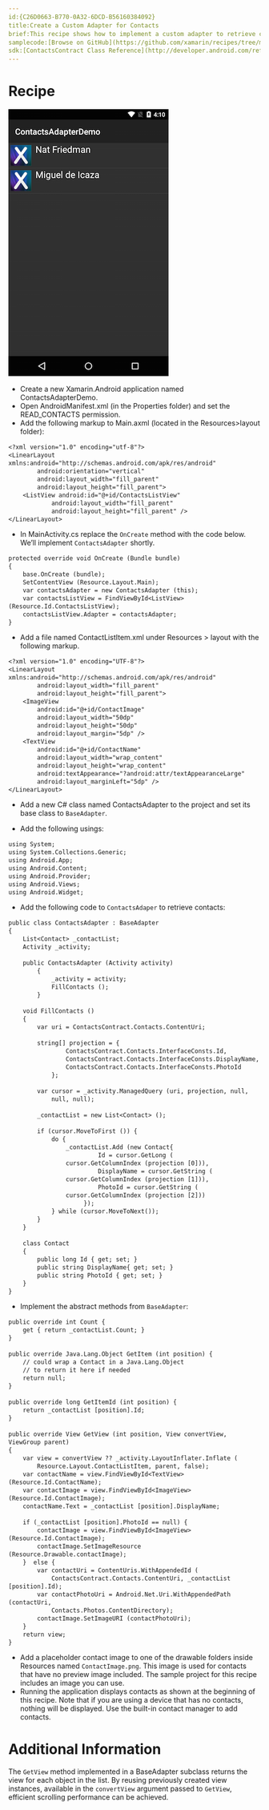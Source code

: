 ```yaml
---
id:{C26D0663-B770-0A32-6DCD-B56160384092}  
title:Create a Custom Adapter for Contacts  
brief:This recipe shows how to implement a custom adapter to retrieve contacts and show them in list, displaying both the contact’s image and name.  
samplecode:[Browse on GitHub](https://github.com/xamarin/recipes/tree/master/android/data/adapters/create_a_custom_adapter_for_contacts)  
sdk:[ContactsContract Class Reference](http://developer.android.com/reference/android/provider/ContactsContract.html)  
---
```


<a name="Recipe" class="injected"></a>


# Recipe

 [ ![](Images/CustomAdapter.png)](Images/CustomAdapter.png)

-  Create a new Xamarin.Android application named ContactsAdapterDemo.
-  Open AndroidManifest.xml (in the Properties folder) and set the READ_CONTACTS permission.
-  Add the following markup to Main.axml (located in the Resources&gt;layout folder):


```
<?xml version="1.0" encoding="utf-8"?>
<LinearLayout xmlns:android="http://schemas.android.com/apk/res/android"
        android:orientation="vertical"
        android:layout_width="fill_parent"
        android:layout_height="fill_parent">
    <ListView android:id="@+id/ContactsListView"
            android:layout_width="fill_parent"
            android:layout_height="fill_parent" />
</LinearLayout>
```

-  In MainActivity.cs replace the `OnCreate` method with the code below. We’ll implement `ContactsAdapter` shortly.


```
protected override void OnCreate (Bundle bundle)
{
    base.OnCreate (bundle);
    SetContentView (Resource.Layout.Main);
    var contactsAdapter = new ContactsAdapter (this);
    var contactsListView = FindViewById<ListView> (Resource.Id.ContactsListView);
    contactsListView.Adapter = contactsAdapter;
}
```

-  Add a file named ContactListItem.xml under Resources &gt; layout with the following markup.


```
<?xml version="1.0" encoding="UTF-8"?>
<LinearLayout xmlns:android="http://schemas.android.com/apk/res/android"
        android:layout_width="fill_parent"
        android:layout_height="fill_parent">
    <ImageView
        android:id="@+id/ContactImage"
        android:layout_width="50dp"
        android:layout_height="50dp"
        android:layout_margin="5dp" />
    <TextView
        android:id="@+id/ContactName"
        android:layout_width="wrap_content"
        android:layout_height="wrap_content"
        android:textAppearance="?android:attr/textAppearanceLarge"
        android:layout_marginLeft="5dp" />
</LinearLayout>
```

-  Add a new C# class named ContactsAdapter to the project and set its base class to `BaseAdapter`.

-  Add the following usings:

```
using System;
using System.Collections.Generic;
using Android.App;
using Android.Content;
using Android.Provider;
using Android.Views;
using Android.Widget;
```
-
  Add the following code to `ContactsAdaper` to retrieve contacts:


```
public class ContactsAdapter : BaseAdapter
{
    List<Contact> _contactList;
    Activity _activity;

    public ContactsAdapter (Activity activity)
        {
            _activity = activity;
            FillContacts ();
        }

    void FillContacts ()
    {
        var uri = ContactsContract.Contacts.ContentUri;

        string[] projection = {
                ContactsContract.Contacts.InterfaceConsts.Id,
                ContactsContract.Contacts.InterfaceConsts.DisplayName,
                ContactsContract.Contacts.InterfaceConsts.PhotoId
            };

        var cursor = _activity.ManagedQuery (uri, projection, null,
            null, null);

        _contactList = new List<Contact> ();

        if (cursor.MoveToFirst ()) {
            do {
                _contactList.Add (new Contact{
                         Id = cursor.GetLong (
                cursor.GetColumnIndex (projection [0])),
                         DisplayName = cursor.GetString (
                cursor.GetColumnIndex (projection [1])),
                         PhotoId = cursor.GetString (
                cursor.GetColumnIndex (projection [2]))
                     });
            } while (cursor.MoveToNext());
        }
    }

    class Contact
    {
        public long Id { get; set; }
        public string DisplayName{ get; set; }
        public string PhotoId { get; set; }
    }
}
```

-  Implement the abstract methods from `BaseAdapter`:


```
public override int Count {
    get { return _contactList.Count; }
}

public override Java.Lang.Object GetItem (int position) {
    // could wrap a Contact in a Java.Lang.Object
    // to return it here if needed
    return null;
}

public override long GetItemId (int position) {
    return _contactList [position].Id;
}

public override View GetView (int position, View convertView, ViewGroup parent)
{
    var view = convertView ?? _activity.LayoutInflater.Inflate (
        Resource.Layout.ContactListItem, parent, false);
    var contactName = view.FindViewById<TextView> (Resource.Id.ContactName);
    var contactImage = view.FindViewById<ImageView> (Resource.Id.ContactImage);
    contactName.Text = _contactList [position].DisplayName;

    if (_contactList [position].PhotoId == null) {
        contactImage = view.FindViewById<ImageView> (Resource.Id.ContactImage);
        contactImage.SetImageResource (Resource.Drawable.contactImage);
    }  else {
        var contactUri = ContentUris.WithAppendedId (
            ContactsContract.Contacts.ContentUri, _contactList [position].Id);
        var contactPhotoUri = Android.Net.Uri.WithAppendedPath (contactUri,
            Contacts.Photos.ContentDirectory);
        contactImage.SetImageURI (contactPhotoUri);
    }
    return view;
}
```

-  Add a placeholder contact image to one of the drawable folders inside Resources named  `ContactImage.png`. This image is used for contacts that have no preview image included. The sample project for this recipe includes an image you can use.
-  Running the application displays contacts as shown at the beginning of this recipe. Note that if you are using a device that has no contacts, nothing will be displayed. Use the built-in contact manager to add contacts.


 <a name="Additional_Information" class="injected"></a>


# Additional Information

The `GetView` method implemented in a BaseAdapter subclass returns the view for
each object in the list. By reusing previously created view instances, available
in the `convertView` argument passed to `GetView`, efficient scrolling performance
can be achieved.